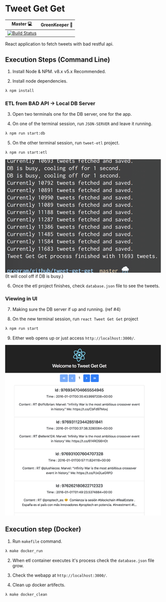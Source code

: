 # Tweet Get Get

Master 💻 | GreenKeeper 🌱
--- | ---
[![Build Status](https://travis-ci.com/shawnkoon/tweet-get-get.svg?branch=master)](https://travis-ci.com/shawnkoon/tweet-get-get) |

React application to fetch tweets with bad restful api.

## Execution Steps (Command Line)

1. Install Node & NPM. v8.x v5.x Recommended.

2. Install node dependencies.

```bash
λ npm install
```

### ETL from BAD API -> Local DB Server

3. Open two terminals one for the DB server, one for the app.

4. On one of the terminal session, run `JSON-SERVER` and leave it running.

```bash
λ npm run start:db
```

5. On the other terminal session, run `tweet-etl` project.

```bash
λ npm run start:etl
```
![re-try-image](doc_imgs/re_try_logic.png)
(It will cool off if DB is busy.)

6. Once the etl project finishes, check `database.json` file to see the tweets.

### Viewing in UI

7. Making sure the DB server if up and running. (ref #4)

8. On the new terminal session, run `react Tweet Get Get` project

```bash
λ npm run start
```

9. Either web opens up or just access `http://localhost:3000/`.

![web-view](doc_imgs/web_image.png)


## Execution step (Docker)

1. Run `makefile` command.

```bash
λ make docker_run
```

2. When etl container executes it's process check the `database.json` file grow.

3. Check the webapp at `http://localhost:3000/`.

4. Clean up docker artifects.

```bash
λ make docker_clean
```
